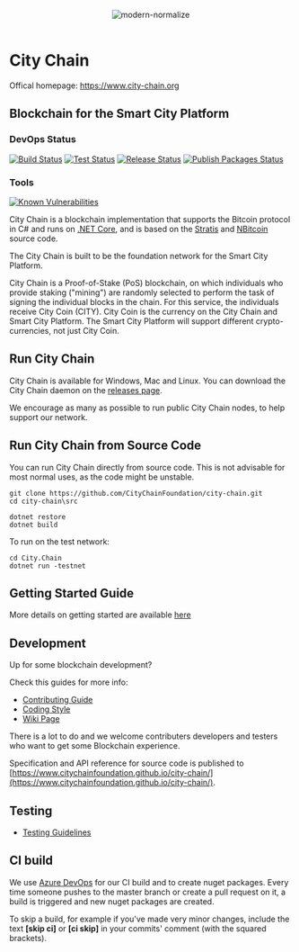 <div align="center">
	<br>
  <img src="https://www.city-chain.org/images/logo/city-chain-gold-100x.png" alt="modern-normalize">
	<br>
	<br>
</div>

City Chain
===============

Offical homepage:
https://www.city-chain.org

Blockchain for the Smart City Platform
----------------------------

### DevOps Status

[5]: https://github.com/CityChainFoundation/city-chain/actions
[6]: https://github.com/CityChainFoundation/city-chain/workflows/Build/badge.svg
[7]: https://github.com/CityChainFoundation/city-chain/workflows/Test/badge.svg
[8]: https://github.com/CityChainFoundation/city-chain/workflows/Release/badge.svg
[9]: https://github.com/CityChainFoundation/city-chain/workflows/Publish%20Packages/badge.svg

[![Build Status][6]][5] [![Test Status][7]][5] [![Release Status][8]][5] [![Publish Packages Status][9]][5]

 ### Tools

[![Known Vulnerabilities](https://snyk.io/test/github/CityChainFoundation/city-chain/badge.svg?targetFile=package.json)](https://snyk.io/test/github/CityChainFoundation/city-chain?targetFile=package.json)

City Chain is a blockchain implementation that supports the Bitcoin protocol in C# and runs on [.NET Core](https://dotnet.github.io/), 
and is based on the [Stratis](https://github.com/stratisproject) and [NBitcoin](https://github.com/MetacoSA/NBitcoin) source code.

The City Chain is built to be the foundation network for the Smart City Platform.

City Chain is a Proof-of-Stake (PoS) blockchain, on which individuals who provide staking ("mining") are randomly selected to perform the 
task of signing the individual blocks in the chain. For this service, the individuals receive City Coin (CITY). City Coin is the currency on the 
City Chain and Smart City Platform. The Smart City Platform will support different crypto-currencies, not just City Coin.

Run City Chain
------------------
City Chain is available for Windows, Mac and Linux. You can download the City Chain daemon on the [releases page](https://github.com/CityChainFoundation/city-chain/releases).

We encourage as many as possible to run public City Chain nodes, to help support our network.

Run City Chain from Source Code
------------------

You can run City Chain directly from source code. This is not advisable for most normal uses, as the code might be unstable.

```
git clone https://github.com/CityChainFoundation/city-chain.git
cd city-chain\src

dotnet restore
dotnet build
```

To run on the test network:
```
cd City.Chain
dotnet run -testnet
```

Getting Started Guide
-----------
More details on getting started are available [here](Documentation/getting-started.md)

Development
-----------
Up for some blockchain development?

Check this guides for more info:
* [Contributing Guide](Documentation/contributing.md)
* [Coding Style](Documentation/coding-style.md)
* [Wiki Page](https://stratisplatform.atlassian.net/wiki/spaces/WIKI/overview)

There is a lot to do and we welcome contributers developers and testers who want to get some Blockchain experience.

Specification and API reference for source code is published to [https://www.citychainfoundation.github.io/city-chain/](https://www.citychainfoundation.github.io/city-chain/).

Testing
-------
* [Testing Guidelines](Documentation/testing-guidelines.md)

CI build
-----------

We use [Azure DevOps](https://azure.microsoft.com/en-us/services/devops/) for our CI build and to create nuget packages.
Every time someone pushes to the master branch or create a pull request on it, a build is triggered and new nuget packages are created.

To skip a build, for example if you've made very minor changes, include the text **[skip ci]** or **[ci skip]** in your commits' comment (with the squared brackets).
